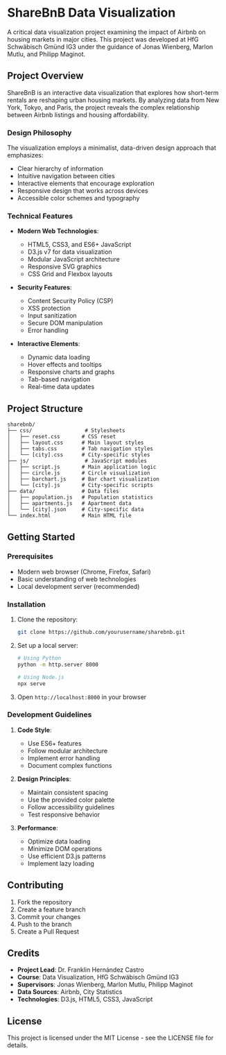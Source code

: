 # ShareBnB Data Visualization

A critical data visualization project examining the impact of Airbnb on housing markets in major cities. This project was developed at HfG Schwäbisch Gmünd IG3 under the guidance of Jonas Wienberg, Marlon Mutlu, and Philipp Maginot.

## Project Overview

ShareBnB is an interactive data visualization that explores how short-term rentals are reshaping urban housing markets. By analyzing data from New York, Tokyo, and Paris, the project reveals the complex relationship between Airbnb listings and housing affordability.

### Design Philosophy

The visualization employs a minimalist, data-driven design approach that emphasizes:
- Clear hierarchy of information
- Intuitive navigation between cities
- Interactive elements that encourage exploration
- Responsive design that works across devices
- Accessible color schemes and typography

### Technical Features

- **Modern Web Technologies**:
  - HTML5, CSS3, and ES6+ JavaScript
  - D3.js v7 for data visualization
  - Modular JavaScript architecture
  - Responsive SVG graphics
  - CSS Grid and Flexbox layouts

- **Security Features**:
  - Content Security Policy (CSP)
  - XSS protection
  - Input sanitization
  - Secure DOM manipulation
  - Error handling

- **Interactive Elements**:
  - Dynamic data loading
  - Hover effects and tooltips
  - Responsive charts and graphs
  - Tab-based navigation
  - Real-time data updates

## Project Structure

```
sharebnb/
├── css/                 # Stylesheets
│   ├── reset.css       # CSS reset
│   ├── layout.css      # Main layout styles
│   ├── tabs.css        # Tab navigation styles
│   └── [city].css      # City-specific styles
├── js/                  # JavaScript modules
│   ├── script.js       # Main application logic
│   ├── circle.js       # Circle visualization
│   ├── barchart.js     # Bar chart visualization
│   └── [city].js       # City-specific scripts
├── data/               # Data files
│   ├── population.js   # Population statistics
│   ├── apartments.js   # Apartment data
│   └── [city].json     # City-specific data
└── index.html          # Main HTML file
```

## Getting Started

### Prerequisites

- Modern web browser (Chrome, Firefox, Safari)
- Basic understanding of web technologies
- Local development server (recommended)

### Installation

1. Clone the repository:
   ```bash
   git clone https://github.com/yourusername/sharebnb.git
   ```

2. Set up a local server:
   ```bash
   # Using Python
   python -m http.server 8000
   
   # Using Node.js
   npx serve
   ```

3. Open `http://localhost:8000` in your browser

### Development Guidelines

1. **Code Style**:
   - Use ES6+ features
   - Follow modular architecture
   - Implement error handling
   - Document complex functions

2. **Design Principles**:
   - Maintain consistent spacing
   - Use the provided color palette
   - Follow accessibility guidelines
   - Test responsive behavior

3. **Performance**:
   - Optimize data loading
   - Minimize DOM operations
   - Use efficient D3.js patterns
   - Implement lazy loading

## Contributing

1. Fork the repository
2. Create a feature branch
3. Commit your changes
4. Push to the branch
5. Create a Pull Request

## Credits

- **Project Lead**: Dr. Franklin Hernández Castro
- **Course**: Data Visualization, HfG Schwäbisch Gmünd IG3
- **Supervisors**: Jonas Wienberg, Marlon Mutlu, Philipp Maginot
- **Data Sources**: Airbnb, City Statistics
- **Technologies**: D3.js, HTML5, CSS3, JavaScript

## License

This project is licensed under the MIT License - see the LICENSE file for details.
